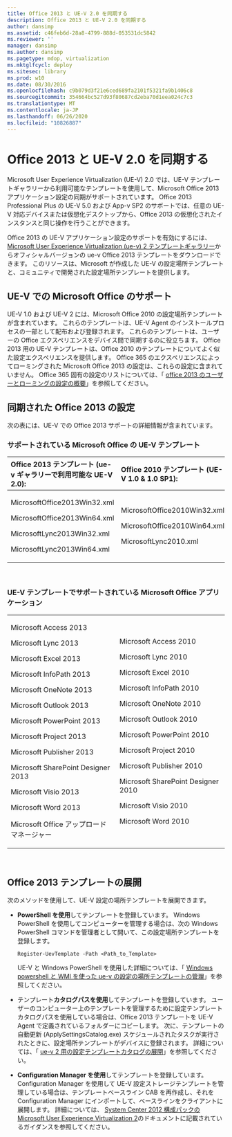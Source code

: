 ```yaml
---
title: Office 2013 と UE-V 2.0 を同期する
description: Office 2013 と UE-V 2.0 を同期する
author: dansimp
ms.assetid: c46feb6d-28a8-4799-888d-053531dc5842
ms.reviewer: ''
manager: dansimp
ms.author: dansimp
ms.pagetype: mdop, virtualization
ms.mktglfcycl: deploy
ms.sitesec: library
ms.prod: w10
ms.date: 08/30/2016
ms.openlocfilehash: c9b079d3f21e6ced689fa2101f5321fa9b1406c8
ms.sourcegitcommit: 354664bc527d93f80687cd2eba70d1eea024c7c3
ms.translationtype: MT
ms.contentlocale: ja-JP
ms.lasthandoff: 06/26/2020
ms.locfileid: "10826887"
---
```

# Office 2013 と UE-V 2.0 を同期する


Microsoft User Experience Virtualization (UE-V) 2.0 では、UE-V テンプレートギャラリーから利用可能なテンプレートを使用して、Microsoft Office 2013 アプリケーション設定の同期がサポートされています。 Office 2013 Professional Plus の UE-V 5.0 および App-v SP2 のサポートでは、任意の UE-V 対応デバイスまたは仮想化デスクトップから、Office 2013 の仮想化されたインスタンスと同じ操作を行うことができます。

Office 2013 の UE-V アプリケーション設定のサポートを有効にするには、 [Microsoft User Experience Virtualization (ue-v) 2 テンプレートギャラリー](https://go.microsoft.com/fwlink/p/?LinkId=246589)からオフィシャルバージョンの ue-v Office 2013 テンプレートをダウンロードできます。 このリソースは、Microsoft が作成した UE-V の設定場所テンプレートと、コミュニティで開発された設定場所テンプレートを提供します。

## UE-V での Microsoft Office のサポート


UE-V 1.0 および UE-V 2 には、Microsoft Office 2010 の設定場所テンプレートが含まれています。 これらのテンプレートは、UE-V Agent のインストールプロセスの一部として配布および登録されます。 これらのテンプレートは、ユーザーの Office エクスペリエンスをデバイス間で同期するのに役立ちます。 Office 2013 用の UE-V テンプレートは、Office 2010 のテンプレートについてよく似た設定エクスペリエンスを提供します。 Office 365 のエクスペリエンスによってローミングされた Microsoft Office 2013 の設定は、これらの設定に含まれていません。 Office 365 固有の設定のリストについては、「 [office 2013 のユーザーとローミングの設定の概要](https://go.microsoft.com/fwlink/p/?LinkId=391220)」を参照してください。

## 同期された Office 2013 の設定


次の表には、UE-V での Office 2013 サポートの詳細情報が含まれています。

### サポートされている Microsoft Office の UE-V テンプレート

<table>
<colgroup>
<col width="50%" />
<col width="50%" />
</colgroup>
<thead>
<tr class="header">
<th align="left">Office 2013 テンプレート (ue-v ギャラリーで利用可能な UE-V 2.0):</th>
<th align="left">Office 2010 テンプレート (UE-V 1.0 &amp; 1.0 SP1):</th>
</tr>
</thead>
<tbody>
<tr class="odd">
<td align="left"><p>MicrosoftOffice2013Win32.xml</p>
<p>MicrosoftOffice2013Win64.xml</p>
<p>MicrosoftLync2013Win32.xml</p>
<p>MicrosoftLync2013Win64.xml</p></td>
<td align="left"><p>MicrosoftOffice2010Win32.xml</p>
<p>MicrosoftOffice2010Win64.xml</p>
<p>MicrosoftLync2010.xml</p>
<p></p></td>
</tr>
</tbody>
</table>

 

### UE-V テンプレートでサポートされている Microsoft Office アプリケーション

<table>
<colgroup>
<col width="50%" />
<col width="50%" />
</colgroup>
<tbody>
<tr class="odd">
<td align="left"><p>Microsoft Access 2013</p>
<p>Microsoft Lync 2013</p>
<p>Microsoft Excel 2013</p>
<p>Microsoft InfoPath 2013</p>
<p>Microsoft OneNote 2013</p>
<p>Microsoft Outlook 2013</p>
<p>Microsoft PowerPoint 2013</p>
<p>Microsoft Project 2013</p>
<p>Microsoft Publisher 2013</p>
<p>Microsoft SharePoint Designer 2013</p>
<p>Microsoft Visio 2013</p>
<p>Microsoft Word 2013</p>
<p>Microsoft Office アップロードマネージャー</p></td>
<td align="left"><p>Microsoft Access 2010</p>
<p>Microsoft Lync 2010</p>
<p>Microsoft Excel 2010</p>
<p>Microsoft InfoPath 2010</p>
<p>Microsoft OneNote 2010</p>
<p>Microsoft Outlook 2010</p>
<p>Microsoft PowerPoint 2010</p>
<p>Microsoft Project 2010</p>
<p>Microsoft Publisher 2010</p>
<p>Microsoft SharePoint Designer 2010</p>
<p>Microsoft Visio 2010</p>
<p>Microsoft Word 2010</p>
<p></p></td>
</tr>
</tbody>
</table>

 

## Office 2013 テンプレートの展開


次のメソッドを使用して、UE-V 設定の場所テンプレートを展開できます。

-   **PowerShell を使用**してテンプレートを登録しています。 Windows PowerShell を使用してコンピューターを管理する場合は、次の Windows PowerShell コマンドを管理者として開いて、この設定場所テンプレートを登録します。

    ``` syntax
    Register-UevTemplate -Path <Path_to_Template>
    ```

    UE-V と Windows PowerShell を使用した詳細については、「 [Windows powershell と WMI を使った ue-v の設定の場所テンプレートの管理](managing-ue-v-2x-settings-location-templates-using-windows-powershell-and-wmi-both-uevv2.md)」を参照してください。

-   テンプレート**カタログパスを使用**してテンプレートを登録しています。 ユーザーのコンピューター上のテンプレートを管理するために設定テンプレートカタログパスを使用している場合は、Office 2013 テンプレートを UE-V Agent で定義されているフォルダーにコピーします。 次に、テンプレートの自動更新 (ApplySettingsCatalog.exe) スケジュールされたタスクが実行されたときに、設定場所テンプレートがデバイスに登録されます。 詳細については、「 [ue-v 2 用の設定テンプレートカタログの展開](https://technet.microsoft.com/library/dn458942.aspx#deploycatalogue)」を参照してください。

-   **Configuration Manager を使用**してテンプレートを登録しています。 Configuration Manager を使用して UE-V 設定ストレージテンプレートを管理している場合は、テンプレートベースライン CAB を再作成し、それを Configuration Manager にインポートして、ベースラインをクライアントに展開します。 詳細については、 [System Center 2012 構成パックの Microsoft User Experience Virtualization 2](https://go.microsoft.com/fwlink/?LinkId=317263)のドキュメントに記載されているガイダンスを参照してください。






 

 





